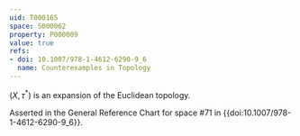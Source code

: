 ```yaml
---
uid: T000165
space: S000062
property: P000009
value: true
refs:
- doi: 10.1007/978-1-4612-6290-9_6
  name: Counterexamples in Topology
---
```


$(X, \tau^{*})$ is an expansion of the Euclidean topology.

Asserted in the General Reference Chart for space #71 in
{{doi:10.1007/978-1-4612-6290-9_6}}.
